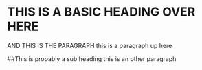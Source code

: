 # THIS IS A BASIC HEADING OVER HERE

AND THIS IS THE PARAGRAPH 
this is a paragraph up here

##This is propably a sub heading 
this is an other paragraph
